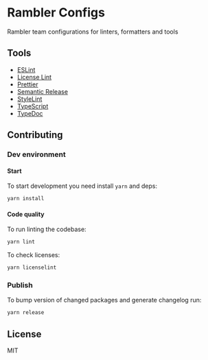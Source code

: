 # Rambler Configs

Rambler team configurations for linters, formatters and tools

## Tools

* [ESLint](packages/eslint-config)
* [License Lint](packages/licenselint-config)
* [Prettier](packages/prettier-config)
* [Semantic Release](packages/semantic-release-config)
* [StyleLint](packages/stylelint-config)
* [TypeScript](packages/ts-config)
* [TypeDoc](packages/typedoc-config)

## Contributing

### Dev environment

#### Start

To start development you need install `yarn` and deps:

```sh
yarn install
```

#### Code quality

To run linting the codebase:

```sh
yarn lint
```

To check licenses:

```sh
yarn licenselint
```

### Publish

To bump version of changed packages and generate changelog run:

```sh
yarn release
```

## License

MIT
